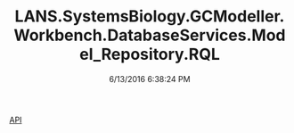 ﻿---
title: LANS.SystemsBiology.GCModeller.Workbench.DatabaseServices.Model_Repository.RQL
date: 6/13/2016 6:38:24 PM
---

[API](T-LANS.SystemsBiology.GCModeller.Workbench.DatabaseServices.Model_Repository.RQL.API.html)
